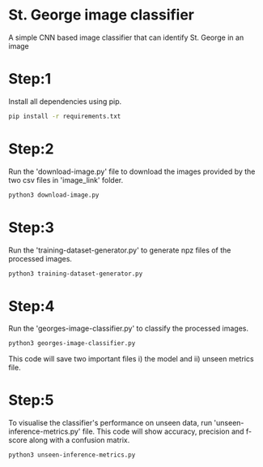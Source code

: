 # St. George image classifier
A simple CNN based image classifier that can identify St. George in an image 
# Step:1 
Install all dependencies using pip.
```bash
pip install -r requirements.txt
```
# Step:2
Run the 'download-image.py' file to download the images provided by the two csv files in 'image_link' folder.
```bash
python3 download-image.py
```
# Step:3
Run the 'training-dataset-generator.py' to generate npz files of the processed images.
```bash
python3 training-dataset-generator.py
```
# Step:4
Run the 'georges-image-classifier.py' to classify the processed images.
```bash
python3 georges-image-classifier.py
```
This code will save two important files i) the model and ii) unseen metrics file.

# Step:5
To visualise the classifier's performance on unseen data, run 'unseen-inference-metrics.py' file. 
This code will show accuracy, precision and f-score along with a confusion matrix.
```bash
python3 unseen-inference-metrics.py
```
